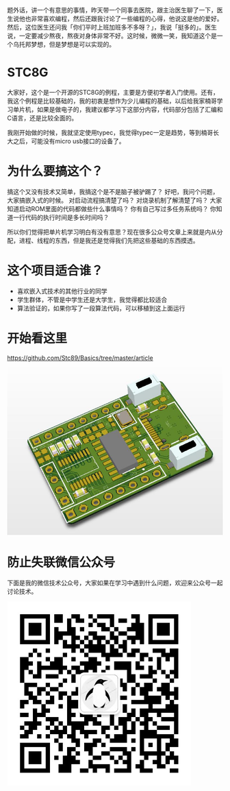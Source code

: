 题外话，讲一个有意思的事情，昨天带一个同事去医院，跟主治医生聊了一下，医生说他也非常喜欢编程，然后还跟我讨论了一些编程的心得，他说这是他的爱好。然后，这位医生还问我「你们平时上班加班多不多呀？」，我说「挺多的」。医生说，一定要减少熬夜，熬夜对身体非常不好。这时候，微微一笑，我知道这个是一个乌托邦梦想，但是梦想是可以实现的。

# STC8G

大家好，这个是一个开源的STC8G的例程，主要是方便初学者入门使用。还有，我这个例程是比较基础的，我的初衷是想作为少儿编程的基础，以后给我家楠哥学习单片机，如果是做电子的，我建议都学习下这部分内容，代码部分包括了汇编和C语言，还是比较全面的。

我刚开始做的时候，我就坚定使用typec，我觉得typec一定是趋势，等到楠哥长大之后，可能没有micro usb接口的设备了。

# 为什么要搞这个？

搞这个又没有技术又简单，我搞这个是不是脑子被驴踢了？
好吧，我问个问题，大家搞嵌入式的时候。
对启动流程搞清楚了吗？
对烧录机制了解清楚了吗？
大家知道启动ROM里面的代码都做些什么事情吗？
你有自己写过多任务系统吗？
你知道一行代码的执行时间是多长时间吗？

所以你们觉得把单片机学习明白有没有意思？现在很多公众号文章上来就是内从分配，进程、线程的东西，但是我还是觉得我们先把这些基础的东西摸透。

# 这个项目适合谁？

* 喜欢嵌入式技术的其他行业的同学
* 学生群体，不管是中学生还是大学生，我觉得都比较适合
* 算法验证的，如果你写了一段算法代码，可以移植到这上面运行

# 开始看这里

https://github.com/Stc89/Basics/tree/master/article

![渲染图](https://raw.githubusercontent.com/weiqifa0/pic/master/%E5%BE%AE%E4%BF%A1%E5%9B%BE%E7%89%87_20200813202412.jpg)

# 防止失联微信公众号

下面是我的微信技术公众号，大家如果在学习中遇到什么问题，欢迎来公众号一起讨论技术。

![欢迎关注我的微信公众号](https://raw.githubusercontent.com/weiqifa0/pic/master/image-20200814205642044.png)

